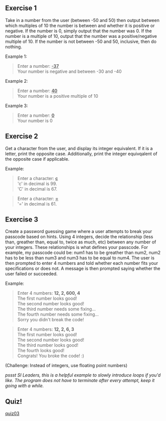 Exercise 1
---

Take in a number from the user (between -50 and 50) then output between which multiples of 10 the number is between and whether it is positive or negative.
If the number is 0, simply output that the number was 0. 
If the number is a multiple of 10, output that the number was a positive/negative multiple of 10. 
If the number is not between -50 and 50, inclusive, then do nothing.

Example 1:

> Enter a number: <u>**-37**</u><br>
> Your number is negative and between -30 and -40

Example 2:

> Enter a number: <u>**40**</u><br>
> Your number is a positive multiple of 10

Example 3:

> Enter a number: <u>**0**</u><br>
> Your number is 0




Exercise 2
---

Get a character from the user, and display its integer equivalent.
If it is a letter, print the opposite case.
Additionally, print the integer equivqalent of the opposite case if applicable.

Example:

> Enter a character: <u>**c**</u><br>
> 'c' in decimal is 99.<br>
> 'C' in decimal is 67.

> Enter a character: <u>**=**</u><br>
> '=' in decimal is 61.

Exercise 3
---
Create a password guessing game where a user attempts to break your passcode based on hints.
Using 4 integers, decide the relationship (less than, greather than, equal to, twice as much, etc)
between any number of your integers. These relationships is what defines your passcode.
For example, my passcode could be:
num1 has to be greather than num2, num2 has to be less than num3 and num3 has to be equal to num4.
The user is then prompted to enter 4 numbers and told whether each number fits your specifications
or does not. A message is then prompted saying whether the user failed or succeeded.

Example:
> Enter 4 numbers: **12, 2, 600, 4** <br>
> The first number looks good! <br>
> The second number looks good! <br>
> The third number needs some fixing... <br>
> The fourth number needs some fixing... <br>
> Sorry you didn't break the code!

> Enter 4 numbers: **12, 2, 6, 3** <br>
> The first number looks good! <br>
> The second number looks good! <br>
> The third number looks good! <br>
> The fourth looks good! <br>
> Congrats! You broke the code! :)

(Challenge: Instead of integers, use floating point numbers)

*pssst SI Leaders, this is a helpful example to slowly introduce loops if you'd like.
The program does not have to terminate after every attempt, keep it going with a while.*


Quiz!
---
[quiz03](https://docs.google.com/a/ucr.edu/forms/d/e/1FAIpQLSdhx0KAG771b-4_UUHiabldZcYEWCgXnaOZXZNJzyMryMbb0w/viewform)
